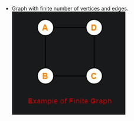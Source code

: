 - Graph with finite number of vertices and edges.
![](../Images/Pasted%20image%2020230514113453.png)